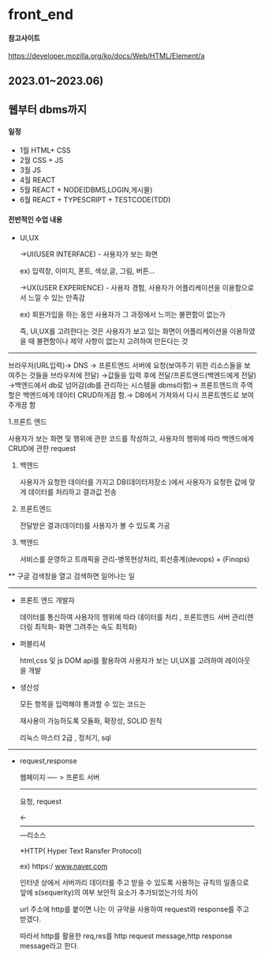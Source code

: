 # front_end
#### 참고사이트
https://developer.mozilla.org/ko/docs/Web/HTML/Element/a

## 2023.01~2023.06)


## 웹부터 dbms까지

#### 일정

- 1월 HTML+ CSS
- 2월 CSS + JS
- 3월 JS
- 4월 REACT
- 5월 REACT + NODE(DBMS,LOGIN,게시물)
- 6월 REACT + TYPESCRIPT + TESTCODE(TDD)

#### 전반적인 수업 내용

- UI,UX
    
    →UI(USER INTERFACE) - 사용자가 보는 화면
    
    ex) 입력창, 이미지, 폰트, 색상,글, 그림, 버튼…
    
    →UX(USER EXPERIENCE) - 사용자 경험, 사용자가 어플리케이션을 이용함으로서 느낄 수 있는 만족감
    
    ex) 회원가입을 하는 동안 사용자가 그 과정에서 느끼는 불편함이 없는가
    
    즉, UI,UX를 고려한다는 것은 사용자가 보고 있는 화면이 어플리케이션을 이용하였을 때 불편함이나 제약 사항이 없는지 고려하여 만든다는 것
    

---

브라우저(URL입력)→ DNS → 프론트엔드 서버에 요청(보여주기 위한 리소스들을 보여주는 것들을 브라우저에 전달) →값들을 입력 후에 전달/프론트엔드(백엔드에게 전달) →백엔드에서 db로 넘어감(db를 관리하는 시스템을 dbms라함)→ 프론트엔드의 주역할은 백엔드에게 데이터 CRUD하게끔 함.→ DB에서 가져와서 다시 프론트엔드로 보여주게끔 함

1.프론트 엔드

사용자가 보는 화면 및 행위에 관한 코드를 작성하고, 사용자의 행위에 따라 백엔드에게 CRUD에 관한  request

1. 백엔드
    
     사용자가 요청한 데이터를 가지고 DB(데이터저장소 )에서 사용자가 요청한 값에 맞게 데이터를 처리하고 결과값 전송
    
2. 프론트엔드
    
     전달받은 결과(데이터)를 사용자가 볼 수 있도록 가공
    
3. 백엔드
    
    서비스를 운영하고 트래픽을 관리-병목현상처리, 회선중계(devops) + (Finops)
    

** 구글 검색창을 열고 검색하면 일어나는 일

---

- 프론트 엔드 개발자
    
    데이터를 통신하여 사용자의 행위에 따라 데이터를 처리 , 프론트엔드 서버 관리(렌더링 최적화- 화면 그려주는 속도 최적화)
    
- 퍼블리셔
    
    html,css 및 js DOM api를 활용하여 사용자가 보는 UI,UX를 고려하여 레이아웃을 개발
    
- 생산성
    
    모든 항목을 입력해야 통과할 수 있는 코드는 
    
    재사용이 가능하도록 모듈화, 확장성, SOLID 원칙
    
    리눅스 마스터 2급 , 정처기, sql
    

---

- request,response
    
    웹페이지 —- > 프론트 서버
    
    ---
    
    요청, request 
    
    ←———————————————————————————————————리소스
    
    *HTTP( Hyper Text Ransfer Protocol)
    
    ex)  https:/ www.naver.com
    
    인터넷 상에서 서버끼리 데이터를 주고 받을 수 있도록 사용하는 규칙의 일종으로 앞에  s(sequerity)의 여부 보안적 요소가 추가되었는가의 차이 
    
    url 주소에 http를 붙이면 나는 이 규약을 사용하여 request와 response를 주고 받겠다.
    
    따라서 http를 활용한 req,res를 http request message,http response message라고 한다.
